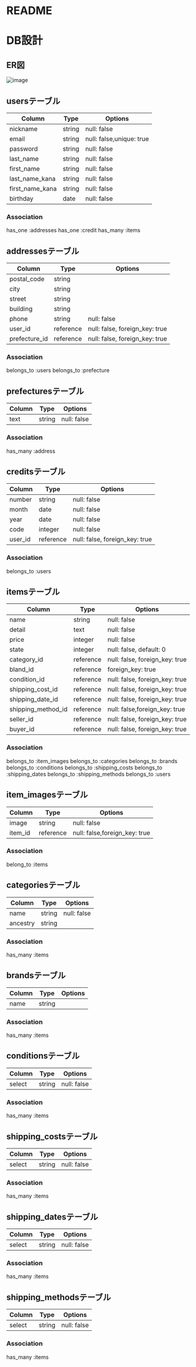 # README

# DB設計

## ER図
![image](https://user-images.githubusercontent.com/53987306/77992980-21d7c700-7362-11ea-8257-782e6803a381.png)

## usersテーブル
|Column|Type|Options|
|------|----|-------|
|nickname|string|null: false|
|email|string|null: false,unique: true|
|password|string|null: false|
|last_name|string|null: false|
|first_name|string|null: false|
|last_name_kana|string|null: false|
|first_name_kana|string|null: false|
|birthday|date|null: false|
### Association
has_one :addresses
has_one :credit
has_many :items

## addressesテーブル
|Column|Type|Options|
|------|----|-------|
|postal_code|string|
|city|string||
|street|string||
|building|string||
|phone|string|null: false|
|user_id|reference|null: false, foreign_key: true|
|prefecture_id|reference|null: false, foreign_key: true|
### Association
belongs_to :users
belongs_to :prefecture

## prefecturesテーブル
|Column|Type|Options|
|------|----|-------|
|text|string|null: false|
### Association
has_many :address

## creditsテーブル
|Column|Type|Options|
|------|----|-------|
|number|string|null: false|
|month|date|null: false|
|year|date|null: false|
|code|integer|null: false|
|user_id|reference|null: false, foreign_key: true|
### Association
belongs_to :users

## itemsテーブル
|Column|Type|Options|
|------|----|-------|
|name|string|null: false|
|detail|text|null: false|
|price|integer|null: false|
|state|integer|null: false, default: 0|
|category_id|reference|null: false, foreign_key: true|
|bland_id|reference|foreign_key: true|
|condition_id|reference|null: false, foreign_key: true|
|shipping_cost_id|reference|null: false, foreign_key: true|
|shipping_date_id|reference|null: false, foreign_key: true|
|shipping_method_id|reference|null: false,foreign_key: true|
|seller_id|reference|null: false, foreign_key: true|
|buyer_id|reference|null: false, foreign_key: true|
### Association
belongs_to :item_images
belongs_to :categories
belongs_to :brands
belongs_to :conditions
belongs_to :shipping_costs
belongs_to :shipping_dates
belongs_to :shipping_methods
belongs_to :users

## item_imagesテーブル
|Column|Type|Options|
|------|----|-------|
|image|string|null: false|
|item_id|reference|null: false,foreign_key: true|
### Association
belong_to :items

## categoriesテーブル
|Column|Type|Options|
|------|----|-------|
|name|string|null: false|
|ancestry|string||
### Association
has_many :items

## brandsテーブル
|Column|Type|Options|
|------|----|-------|
|name|string|
### Association
has_many :items

## conditionsテーブル
|Column|Type|Options|
|------|----|-------|
|select|string|null: false|
### Association
has_many :items

## shipping_costsテーブル
|Column|Type|Options|
|------|----|-------|
|select|string|null: false|
### Association
has_many :items

## shipping_datesテーブル
|Column|Type|Options|
|------|----|-------|
|select|string|null: false|
### Association
has_many :items

## shipping_methodsテーブル
|Column|Type|Options|
|------|----|-------|
|select|string|null: false|
### Association
has_many :items
